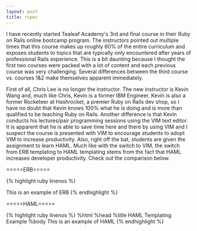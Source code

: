 ```yaml
---
layout: post
title: rspec
---
```


I have recently started Tealeaf Academy's 3rd and final course in their Ruby on Rails online bootcamp program. The instructors pointed out multiple times that this course makes up roughly 60% of the entire curriculum and exposes students to topics that are typically only encountered after years of professional Rails experience. This is a bit daunting because I thought the first two courses were packed with a lot of content and each previous course was very challenging. Several differences between the third course vs. courses 1&2 make themselves apparent immediately.

First of all, Chris Lee is no longer the instructor. The new instructor is Kevin Wang and, much like Chris, Kevin is a former IBM Engineer. Kevin is also a former Rocketeer at Hashrocket, a premier Ruby on Rails dev shop, so I have no doubt that Kevin knows 100% what he is doing and is more than qualified to be teaching Ruby on Rails. Another difference is that Kevin conducts his lectures/pair programming sessions using the VIM text editor. It is apparent that he is able to save time here and there by using VIM and I suspect the course is presented with VIM to encourage students to adopt VIM to increase productivity. Also, right off the bat, students are given the assignment to learn HAML. Much like with the switch to VIM, the switch from ERB templating to HAML templating stems from the fact that HAML increases developer productivity. Check out the comparison below.

=====ERB=====

{% highlight ruby linenos %}
<html>
  <head>
    <title>ERB Templating Example</title>
  </head>
  <body>This is an example of ERB</body>
</html>
{% endhighlight %}

=====HAML=====

{% highlight ruby linenos %}
%html
  %head
    %title HAML Templating Example
  %body This is an example of HAML
{% endhighlight %}
